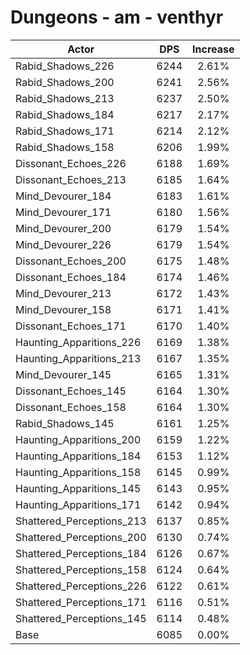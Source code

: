 # Dungeons - am - venthyr
| Actor | DPS | Increase |
|---|:---:|:---:|
|Rabid_Shadows_226|6244|2.61%|
|Rabid_Shadows_200|6241|2.56%|
|Rabid_Shadows_213|6237|2.50%|
|Rabid_Shadows_184|6217|2.17%|
|Rabid_Shadows_171|6214|2.12%|
|Rabid_Shadows_158|6206|1.99%|
|Dissonant_Echoes_226|6188|1.69%|
|Dissonant_Echoes_213|6185|1.64%|
|Mind_Devourer_184|6183|1.61%|
|Mind_Devourer_171|6180|1.56%|
|Mind_Devourer_200|6179|1.54%|
|Mind_Devourer_226|6179|1.54%|
|Dissonant_Echoes_200|6175|1.48%|
|Dissonant_Echoes_184|6174|1.46%|
|Mind_Devourer_213|6172|1.43%|
|Mind_Devourer_158|6171|1.41%|
|Dissonant_Echoes_171|6170|1.40%|
|Haunting_Apparitions_226|6169|1.38%|
|Haunting_Apparitions_213|6167|1.35%|
|Mind_Devourer_145|6165|1.31%|
|Dissonant_Echoes_145|6164|1.30%|
|Dissonant_Echoes_158|6164|1.30%|
|Rabid_Shadows_145|6161|1.25%|
|Haunting_Apparitions_200|6159|1.22%|
|Haunting_Apparitions_184|6153|1.12%|
|Haunting_Apparitions_158|6145|0.99%|
|Haunting_Apparitions_145|6143|0.95%|
|Haunting_Apparitions_171|6142|0.94%|
|Shattered_Perceptions_213|6137|0.85%|
|Shattered_Perceptions_200|6130|0.74%|
|Shattered_Perceptions_184|6126|0.67%|
|Shattered_Perceptions_158|6124|0.64%|
|Shattered_Perceptions_226|6122|0.61%|
|Shattered_Perceptions_171|6116|0.51%|
|Shattered_Perceptions_145|6114|0.48%|
|Base|6085|0.00%|
